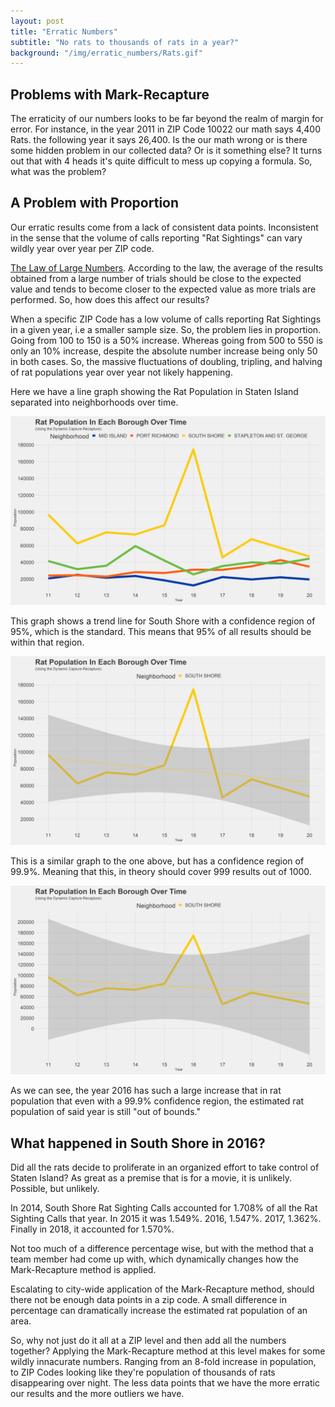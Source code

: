 ```yaml
---
layout: post
title: "Erratic Numbers"
subtitle: "No rats to thousands of rats in a year?"
background: "/img/erratic_numbers/Rats.gif"
---
```


## Problems with Mark-Recapture

The erraticity of our numbers looks to be far beyond the realm of margin for error. For instance, in the year 2011 in ZIP Code 10022 our math says 4,400 Rats. the following year it says 26,400. Is the our math wrong or is there some hidden problem in our collected data? Or is it something else? It turns out that with 4 heads it's quite difficult to mess up copying a formula. So, what was the problem?

## A Problem with Proportion

Our erratic results come from a lack of consistent data points. Inconsistent in the sense that the volume of calls reporting "Rat Sightings" can vary wildly year over year per ZIP code.

[The Law of Large Numbers](https://en.wikipedia.org/wiki/Law_of_large_numbers). According to the law, the average of the results obtained from a large number of trials should be close to the expected value and tends to become closer to the expected value as more trials are performed. So, how does this affect our results?

When a specific ZIP Code has a low volume of calls reporting Rat Sightings in a given year, i.e a smaller sample size. So, the problem lies in proportion. Going from 100 to 150 is a 50% increase. Whereas going from 500 to 550 is only an 10% increase, despite the absolute number increase being only 50 in both cases. So, the massive fluctuations of doubling, tripling, and halving of rat populations year over year not likely happening.

Here we have a line graph showing the Rat Population in Staten Island separated into neighborhoods over time.

![statenisland](\img\erratic_numbers\staten_3x5.png)

This graph shows a trend line for South Shore with a confidence region of 95%, which is the standard. This means that 95% of all results should be within that region.

![southshore](\img\erratic_numbers\southshore_3x5.png)

This is a similar graph to the one above, but has a confidence region of 99.9%. Meaning that this, in theory should cover 999 results out of 1000.

![soutshore999](\img\erratic_numbers\southshore999_3x5.png)

As we can see, the year 2016 has such a large increase that in rat population that even with a 99.9% confidence region, the estimated rat population of said year is still "out of bounds."

## What happened in South Shore in 2016?

Did all the rats decide to proliferate in an organized effort to take control of Staten Island? As great as a premise that is for a movie, it is unlikely. Possible, but unlikely.

In 2014, South Shore Rat Sighting Calls accounted for 1.708% of all the Rat Sighting Calls that year. In 2015 it was 1.549%. 2016, 1.547%. 2017, 1.362%. Finally in 2018, it accounted for 1.570%.

Not too much of a difference percentage wise, but with the method that a team member had come up with, which dynamically changes how the Mark-Recapture method is applied.

Escalating to city-wide application of the Mark-Recapture method, should there not be enough data points in a zip code.
A small difference in percentage can dramatically increase the estimated rat population of an area.

So, why not just do it all at a ZIP level and then add all the numbers together? Applying the Mark-Recapture method at this level makes for some wildly innacurate numbers. Ranging from an 8-fold increase in population, to ZIP Codes looking like they're population of thousands of rats disappearing over night. The less data points that we have the more erratic our results and the more outliers we have.

